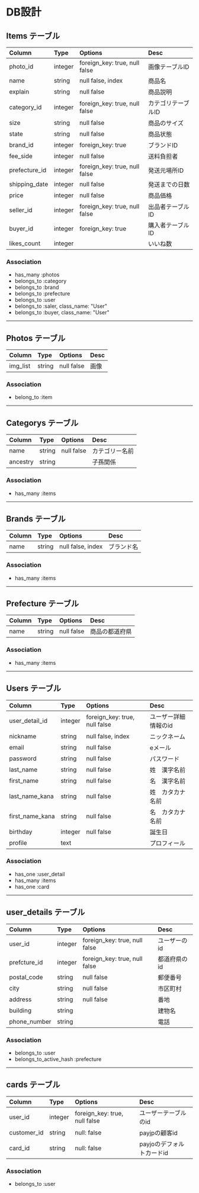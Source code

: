 # DB設計

## Items テーブル

| Column | Type | Options | Desc |
| :-- | :-- | :-- | :-- |
| photo_id | integer | foreign_key: true, null false | 画像テーブルID |
| name | string | null false, index | 商品名 |
| explain | string | null false | 商品説明 |
| category_id | integer | foreign_key: true, null false | カテゴリテーブルID |
| size | string | null false | 商品のサイズ |
| state | string | null false | 商品状態 |
| brand_id | integer | foreign_key: true | ブランドID |
| fee_side | integer | null false | 送料負担者 |
| prefecture_id |integer | foreign_key: true, null false | 発送元場所ID |
| shipping_date | integer | null false | 発送までの日数 |
| price | integer | null false | 商品価格 |
| seller_id |integer | foreign_key: true, null false | 出品者テーブルID |
| buyer_id |integer | foreign_key: true | 購入者テーブルID |
| likes_count | integer || いいね数 |

### Association

- has_many   :photos
- belongs_to :category
- belongs_to :brand
- belongs_to :prefecture
- belongs_to :user
- belongs_to :saler, class_name: "User"
- belongs_to :buyer, class_name: "User"

---

## Photos テーブル

| Column | Type | Options | Desc |
| :-- | :-- | :-- | :-- |
| img_list | string | null false | 画像 |

### Association

- belong_to :item

---

## Categorys テーブル

| Column | Type | Options | Desc |
| :-- | :-- | :-- | :-- |
| name | string | null false | カテゴリー名前 |
| ancestry | string |  | 子孫関係 |

### Association

- has_many :items

---

## Brands テーブル

| Column | Type | Options | Desc |
| :-- | :-- | :-- | :-- |
| name | string | null false, index | ブランド名 |

### Association

- has_many :items

---

## Prefecture テーブル

| Column | Type | Options | Desc |
| :-- | :-- | :-- | :-- |
| name | string | null false | 商品の都道府県 |

### Association

- has_many :items

---

## Users テーブル

| Column | Type | Options | Desc |
| :-- | :-- | :-- | :-- |
| user_detail_id | integer | foreign_key: true, null false | ユーザー詳細情報のid |
| nickname | string | null false, index | ニックネーム |
| email | string | null false | eメール |
| password | string | null false | パスワード |
| last_name | string | null false | 姓　漢字名前 |
| first_name | string | null false | 名　漢字名前 |
| last_name_kana | string | null false | 姓　カタカナ名前 |
| first_name_kana | string | null false | 名　カタカナ名前 |
| birthday | integer | null false | 誕生日 |
| profile | text |  | プロフィール |

### Association

- has_one :user_detail
- has_many :items
- has_one :card

---

## user_details テーブル

| Column | Type | Options | Desc |
| :-- | :-- | :-- | :-- |
| user_id | integer | foreign_key: true, null false | ユーザーのid|
| prefcture_id | integer | foreign_key: true, null false | 都道府県のid |
| postal_code | string | null false | 郵便番号 |
| city | string | null false | 市区町村 |
| address | string | null false | 番地 |
| building | string |  | 建物名 |
| phone_number | string |  | 電話 |

### Association

- belongs_to :user
- belongs_to_active_hash :prefecture

---

## cards テーブル

| Column | Type | Options | Desc |
| :-- | :-- | :-- | :-- |
| user_id | integer | foreign_key: true, null false | ユーザーテーブルのid |
| customer_id | string | null: false | payjpの顧客id |
| card_id | string | null: false | payjoのデフォルトカードid |

### Association

- belongs_to :user
